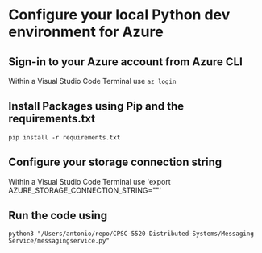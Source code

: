 # Configure your local Python dev environment for Azure

## Sign-in to your Azure account from Azure CLI

Within a Visual Studio Code Terminal use `az login`

## Install Packages using Pip and the requirements.txt

`pip install -r requirements.txt`

## Configure your storage connection string

Within a Visual Studio Code Terminal use 'export AZURE_STORAGE_CONNECTION_STRING="<yourconnectionstring>"'

## Run the code using

`python3 "/Users/antonio/repo/CPSC-5520-Distributed-Systems/Messaging Service/messagingservice.py"`
